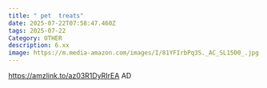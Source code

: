 ```yaml
---
title: " pet  treats"
date: 2025-07-22T07:58:47.460Z
tags: 2025-07-22
Category: OTHER
description: 6.xx
image: https://m.media-amazon.com/images/I/81YFIrbPq3S._AC_SL1500_.jpg
---
```

https://amzlink.to/az03R1DyRIrEA
AD
